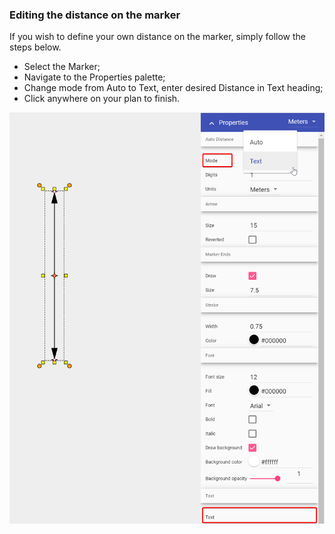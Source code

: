 ### Editing the distance on the marker

If you wish to define your own distance on the marker, simply follow the steps below.

 - Select the Marker;
 - Navigate to the Properties palette;
 - Change mode from Auto to Text, enter desired Distance in Text heading;
 - Click anywhere on your plan to finish.



![](./assets/Setting_Distance.png)